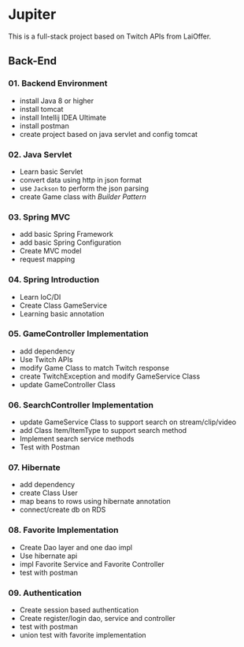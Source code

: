 # Jupiter

This is a full-stack project based on Twitch APIs from LaiOffer.

## Back-End

### 01. Backend Environment
- install Java 8 or higher
- install tomcat
- install Intellij IDEA Ultimate
- install postman
- create project based on java servlet and config tomcat

### 02. Java Servlet
- Learn basic Servlet
- convert data using http in json format
- use `Jackson` to perform the json parsing
- create Game class with _Builder Pattern_

### 03. Spring MVC
- add basic Spring Framework
- add basic Spring Configuration
- Create MVC model
- request mapping

### 04. Spring Introduction
- Learn IoC/DI
- Create Class GameService
- Learning basic annotation

### 05. GameController Implementation
- add dependency
- Use Twitch APIs
- modify Game Class to match Twitch response
- create TwitchException and modify GameService Class 
- update GameController Class

### 06. SearchController Implementation
- update GameService Class to support search on stream/clip/video
- add Class Item/ItemType to support search method
- Implement search service methods
- Test with Postman

### 07. Hibernate
- add dependency
- create Class User
- map beans to rows using hibernate annotation
- connect/create db on RDS

### 08. Favorite Implementation
- Create Dao layer and one dao impl
- Use hibernate api
- impl Favorite Service and Favorite Controller
- test with postman

### 09. Authentication
- Create session based authentication
- Create register/login dao, service and controller
- test with postman
- union test with favorite implementation